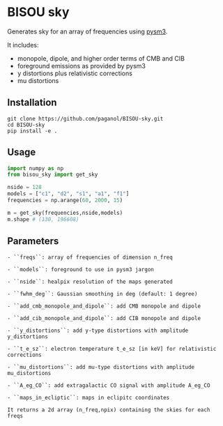# BISOU sky
Generates sky for an array of frequencies using [pysm3](https://pysm3.readthedocs.io).

It includes:
* monopole, dipole, and higher order terms of CMB and CIB
* foreground emissions as provided by pysm3
* y distortions plus relativistic corrections
* mu distortions

## Installation

```
git clone https://github.com/paganol/BISOU-sky.git
cd BISOU-sky
pip install -e .
```

## Usage

```python
import numpy as np
from bisou_sky import get_sky

nside = 128
models = ["c1", "d2", "s1", "a1", "f1"]
frequencies = np.arange(60, 2000, 15)

m = get_sky(frequencies,nside,models)
m.shape # (130, 196608)
```


## Parameters

    - ``freqs``: array of frequencies of dimension n_freq

    - ``models``: foreground to use in pysm3 jargon

    - ``nside``: healpix resolution of the maps generated

    - ``fwhm_deg``: Gaussian smoothing in deg (default: 1 degree)

    - ``add_cmb_monopole_and_dipole``: add CMB monopole and dipole

    - ``add_cib_monopole_and_dipole``: add CIB monopole and dipole

    - ``y_distortions``: add y-type distortions with amplitude y_distortions

    - ``t_e_sz``: electron temperature t_e_sz [in keV] for relativistic corrections 

    - ``mu_distortions``: add mu-type distortions with amplitude mu_distortions

    - ``A_eg_CO``: add extragalactic CO signal with amplitude A_eg_CO

    - ``maps_in_ecliptic``: maps in eclipitc coordinates

    It returns a 2d array (n_freq,npix) containing the skies for each freqs

